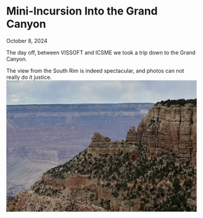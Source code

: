 # Mini-Incursion Into the Grand Canyon

October 8, 2024


The day off, between VISSOFT and ICSME we took a trip down to the Grand Canyon. 

The view from the South Rim is indeed spectacular, and photos can not really do it justice. 
![](attachments/gc-from-the-rim.jpg)




